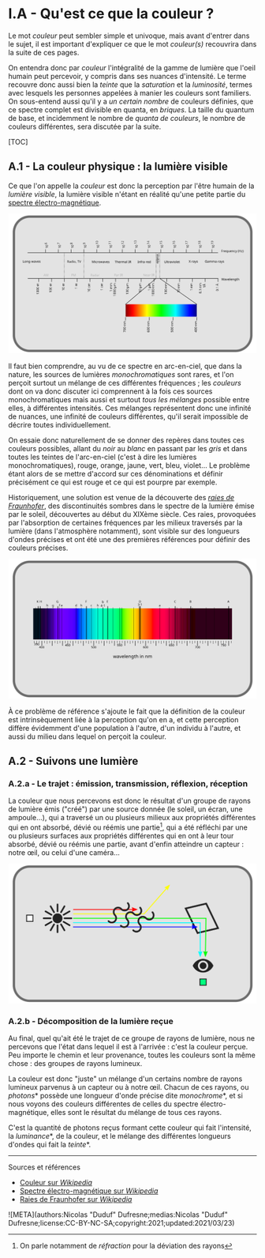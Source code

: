 # I.A - Qu'est ce que la couleur ?

Le mot *couleur* peut sembler simple et univoque, mais avant d'entrer dans le sujet, il est important d'expliquer ce que le mot *couleur(s)* recouvrira dans la suite de ces pages.

On entendra donc par *couleur* l'intégralité de la gamme de lumière que l'oeil humain peut percevoir, y compris dans ses nuances d'intensité. Le terme recouvre donc aussi bien la *teinte* que la *saturation* et la *luminosité*, termes avec lesquels les personnes appelées à manier les couleurs sont familiers. On sous-entend aussi qu'il y a *un certain nombre* de couleurs définies, que ce spectre complet est divisible en quanta, en *briques*. La taille du quantum de base, et incidemment le nombre de *quanta de couleurs*, le nombre de couleurs différentes, sera discutée par la suite.

[TOC]

## A.1 - La couleur physique : la lumière visible

Ce que l'on appelle la *couleur* est donc la perception par l'être humain de la *lumière visible*, la lumière visible n'étant en réalité qu'une petite partie du [spectre électro-magnétique](https://fr.wikipedia.org/wiki/Spectre_%C3%A9lectromagn%C3%A9tique).

![](img/electromagnetic-spectrum.svg)

Il faut bien comprendre, au vu de ce spectre en arc-en-ciel, que dans la nature, les sources de lumières *monochromatiques* sont rares, et l'on perçoit surtout un mélange de ces différentes fréquences ; les *couleurs* dont on va donc discuter ici comprennent à la fois ces sources monochromatiques mais aussi et surtout *tous les mélanges* possible entre elles, à différentes intensités. Ces mélanges représentent donc une infinité de nuances, une infinité de couleurs différentes, qu'il serait impossible de décrire toutes individuellement.

On essaie donc naturellement de se donner des repères dans toutes ces couleurs possibles, allant du *noir* au *blanc* en passant par les *gris* et dans toutes les teintes de l'arc-en-ciel (c'est à dire les lumières monochromatiques), rouge, orange, jaune, vert, bleu, violet... Le problème étant alors de se mettre d'accord sur ces dénominations et définir précisément ce qui est rouge et ce qui est pourpre par exemple.

Historiquement, une solution est venue de la découverte des [*raies de Fraunhofer*](https://fr.wikipedia.org/wiki/Raies_de_Fraunhofer), des discontinuités sombres dans le spectre de la lumière émise par le soleil, découvertes au début du XIXème siècle. Ces raies, provoquées par l'absorption de certaines fréquences par les milieux traversés par la lumière  (dans l'atmosphère notamment), sont visible sur des longueurs d'ondes précises et ont été une des premières références pour définir des couleurs précises.

![](img/fraunhofer-lines.svg)

À ce problème de référence s'ajoute le fait que la définition de la couleur est intrinsèquement liée à la perception qu'on en a, et cette perception diffère évidemment d'une population à l'autre, d'un individu à l'autre, et aussi du milieu dans lequel on perçoit la couleur.

## A.2 - Suivons une lumière

### A.2.a - Le trajet : émission, transmission, réflexion, réception

La couleur que nous percevons est donc le résultat d'un groupe de rayons de lumière émis ("créé") par une source donnée (le soleil, un écran, une ampoule...), qui a traversé un ou plusieurs milieux aux propriétés différentes qui en ont absorbé, dévié ou réémis une partie[^1], qui a été réfléchi par une ou plusieurs surfaces aux propriétés différentes qui en ont à leur tour absorbé, dévié ou réémis une partie, avant d'enfin atteindre un capteur : notre œil, ou celui d'une caméra...

*![Schéma de l'émission à la réception](img/light-path.svg)*

### A.2.b - Décomposition de la lumière reçue

Au final, quel qu'ait été le trajet de ce groupe de rayons de lumière, nous ne percevons que l'état dans lequel il est à l'arrivée : c'est la couleur perçue. Peu importe le chemin et leur provenance, toutes les couleurs sont la même chose : des groupes de rayons lumineux.

La couleur est donc "juste" un mélange d'un certains nombre de rayons lumineux parvenus à un capteur ou à notre œil. Chacun de ces rayons, ou *photons*\* possède une longueur d'onde précise dite *monochrome*\*, et si nous voyons des couleurs différentes de celles du spectre électro-magnétique, elles sont le résultat du mélange de tous ces rayons.

C'est la quantité de photons reçus formant cette couleur qui fait l'intensité, la *luminance*\*, de la couleur, et le mélange des différentes longueurs d'ondes qui fait la *teinte*\*.

----
Sources et références

- [Couleur sur *Wikipedia*](https://fr.wikipedia.org/wiki/Couleur)
- [Spectre électro-magnétique sur *Wikipedia*](https://fr.wikipedia.org/wiki/Spectre_%C3%A9lectromagn%C3%A9tique)
- [Raies de Fraunhofer sur *Wikipedia*](https://fr.wikipedia.org/wiki/Raies_de_Fraunhofer)

![META](authors:Nicolas "Duduf" Dufresne;medias:Nicolas "Duduf" Dufresne;license:CC-BY-NC-SA;copyright:2021;updated:2021/03/23)

[^1]:
    On parle notamment de *réfraction* pour la déviation des rayons